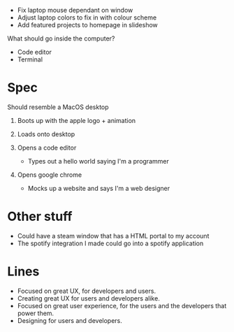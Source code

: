- Fix laptop mouse dependant on window
- Adjust laptop colors to fix in with colour scheme
- Add featured projects to homepage in slideshow

What should go inside the computer?

- Code editor
- Terminal

# Spec

Should resemble a MacOS desktop

1. Boots up with the apple logo + animation
2. Loads onto desktop

3. Opens a code editor

   - Types out a hello world saying I'm a programmer

4. Opens google chrome
   - Mocks up a website and says I'm a web designer

# Other stuff

- Could have a steam window that has a HTML portal to my account
- The spotify integration I made could go into a spotify application

# Lines

- Focused on great UX, for developers and users.
- Creating great UX for users and developers alike.
- Focused on great user experience, for the users and the developers that power them.
- Designing for users and developers.

